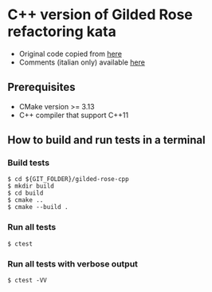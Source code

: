 # C++ version of Gilded Rose refactoring kata

* Original code copied from [here](https://github.com/emilybache/GildedRose-Refactoring-Kata)
* Comments (italian only) available [here](https://gzuliani.github.io/cpp/gilded-rose.html)

## Prerequisites

* CMake version >= 3.13
* C++ compiler that support C++11

## How to build and run tests in a terminal

### Build tests

    $ cd ${GIT_FOLDER}/gilded-rose-cpp
    $ mkdir build
    $ cd build
    $ cmake ..
    $ cmake --build .

### Run all tests

    $ ctest

### Run all tests with verbose output

    $ ctest -VV
